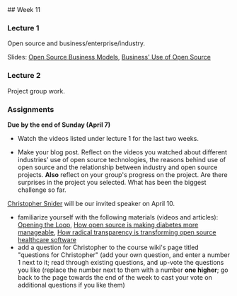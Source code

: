 <div class="week">

<div class="week_heading" markdown="1">
## Week 11
</div>

<div class="column_materials"  markdown="1">

### Lecture 1


Open source and business/enterprise/industry. 

Slides: [Open Source Business Models](slides/business_models.html), [Business' Use of Open Source](slides/business_use_open_source.html) 



### Lecture 2

Project group work.  

</div>

<div class="column_assign"  markdown="1">

### Assignments

**Due by the end of Sunday (April 7)**

- Watch the videos listed under lecture 1 for the last two weeks.

- Make your blog post. Reflect on the videos you watched about
different industries' use of open source technologies, the reasons behind
use of open source and the relationship between industry and open source projects. 
**Also** reflect on your group's progress on the project. Are there surprises
in the project you selected. What has been the biggest challenge so far. 


[Christopher Snider](https://www.linkedin.com/in/christopherasnider/) will be our invited speaker on April 10.

  - familiarize yourself with the following materials (videos and articles): <a href="https://www.redhat.com/en/open-source-stories/opening-the-loop">Opening the Loop</a>, <a href="https://www.redhat.com/en/blog/how-open-source-making-diabetes-more-manageable">How open source is making diabetes more manageable</a>, <a href="https://opensource.com/article/22/2/transparency-open-source-healthcare-software">How radical transparency is transforming open source healthcare software</a>
  - add a question for Christopher to the course wiki's page titled "questions for Christopher" (add your own question, and enter a number 1 next to it; read through existing questions, and up-vote the questions you like (replace the number next to them with a number __one higher__; go back to the page towards the end of the week to cast your vote on additional questions if you like them)

</div>
</div>
